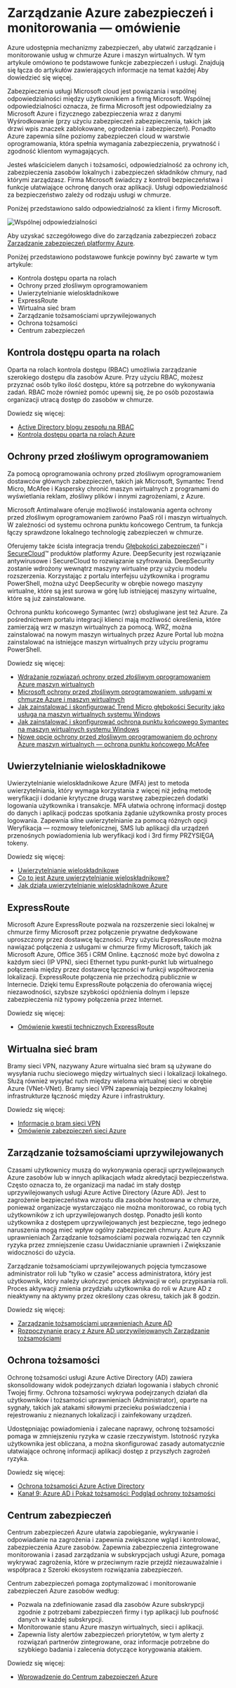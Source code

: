 <properties
   pageTitle="Zarządzanie Azure zabezpieczeń i monitorowanie omówienie | Microsoft Azure"
   description=" Azure udostępnia mechanizmy zabezpieczeń, aby ułatwić zarządzanie i monitorowanie usług w chmurze Azure i maszyn wirtualnych.  W tym artykule omówiono te podstawowe funkcje zabezpieczeń i usługi. "
   services="security"
   documentationCenter="na"
   authors="TerryLanfear"
   manager="StevenPo"
   editor="TomSh"/>

<tags
   ms.service="security"
   ms.devlang="na"
   ms.topic="article"
   ms.tgt_pltfrm="na"
   ms.workload="na"
   ms.date="08/16/2016"
   ms.author="terrylan"/>

# <a name="azure-security-management-and-monitoring-overview"></a>Zarządzanie Azure zabezpieczeń i monitorowania — omówienie

Azure udostępnia mechanizmy zabezpieczeń, aby ułatwić zarządzanie i monitorowanie usług w chmurze Azure i maszyn wirtualnych. W tym artykule omówiono te podstawowe funkcje zabezpieczeń i usługi. Znajdują się łącza do artykułów zawierających informacje na temat każdej Aby dowiedzieć się więcej.

Zabezpieczenia usługi Microsoft cloud jest powiązania i wspólnej odpowiedzialności między użytkownikiem a firmą Microsoft. Wspólnej odpowiedzialności oznacza, że firma Microsoft jest odpowiedzialny za Microsoft Azure i fizycznego zabezpieczenia wraz z danymi Wyśrodkowanie (przy użyciu zabezpieczeń zabezpieczenia, takich jak drzwi wpis znaczek zablokowane, ogrodzenia i zabezpieczeń). Ponadto Azure zapewnia silne poziomy zabezpieczeń cloud w warstwie oprogramowania, która spełnia wymagania zabezpieczenia, prywatność i zgodność klientom wymagających.

Jesteś właścicielem danych i tożsamości, odpowiedzialność za ochrony ich, zabezpieczenia zasobów lokalnych i zabezpieczeń składników chmury, nad którymi zarządzasz. Firma Microsoft świadczy z kontroli bezpieczeństwa i funkcje ułatwiające ochronę danych oraz aplikacji. Usługi odpowiedzialność za bezpieczeństwo zależy od rodzaju usługi w chmurze.

Poniżej przedstawiono saldo odpowiedzialność za klient i firmy Microsoft.

![Wspólnej odpowiedzialności][1]

Aby uzyskać szczegółowego dive do zarządzania zabezpieczeń zobacz [Zarządzanie zabezpieczeń platformy Azure](azure-security-management.md).

Poniżej przedstawiono podstawowe funkcje powinny być zawarte w tym artykule:

- Kontrola dostępu oparta na rolach
- Ochrony przed złośliwym oprogramowaniem
- Uwierzytelnianie wieloskładnikowe
- ExpressRoute
- Wirtualna sieć bram
- Zarządzanie tożsamościami uprzywilejowanych
- Ochrona tożsamości
- Centrum zabezpieczeń

## <a name="role-based-access-control"></a>Kontrola dostępu oparta na rolach

Oparta na rolach kontrola dostępu (RBAC) umożliwia zarządzanie szerokiego dostępu dla zasobów Azure. Przy użyciu RBAC, możesz przyznać osób tylko ilość dostępu, które są potrzebne do wykonywania zadań.  RBAC może również pomóc upewnij się, że po osób pozostawia organizacji utracą dostęp do zasobów w chmurze.

Dowiedz się więcej:

- [Active Directory blogu zespołu na RBAC](http://i1.blogs.technet.com/b/ad/archive/2015/10/12/azure-rbac-is-ga.aspx)
- [Kontrola dostępu oparta na rolach Azure](../active-directory/role-based-access-control-configure.md)

## <a name="antimalware"></a>Ochrony przed złośliwym oprogramowaniem

Za pomocą oprogramowania ochrony przed złośliwym oprogramowaniem dostawców głównych zabezpieczeń, takich jak Microsoft, Symantec Trend Micro, McAfee i Kaspersky chronić maszyn wirtualnych z programami do wyświetlania reklam, złośliwy plików i innymi zagrożeniami, z Azure.

Microsoft Antimalware oferuje możliwość instalowania agenta ochrony przed złośliwym oprogramowaniem zarówno PaaS ról i maszyn wirtualnych. W zależności od systemu ochrona punktu końcowego Centrum, ta funkcja łączy sprawdzone lokalnego technologię zabezpieczeń w chmurze.

Oferujemy także ścisła integracja trendu [Głębokości zabezpieczeń](http://www.trendmicro.com/us/enterprise/cloud-solutions/deep-security/)™ i [SecureCloud](http://www.trendmicro.com/us/enterprise/cloud-solutions/secure-cloud/)™ produktów platformy Azure. DeepSecurity jest rozwiązanie antywirusowe i SecureCloud to rozwiązanie szyfrowania. DeepSecurity zostanie wdrożony wewnątrz maszyny wirtualne przy użyciu modelu rozszerzenia. Korzystając z portalu interfejsu użytkownika i programu PowerShell, można użyć DeepSecurity w obrębie nowego maszyny wirtualne, które są jest surowa w górę lub istniejącej maszyny wirtualne, które są już zainstalowane.

Ochrona punktu końcowego Symantec (wrz) obsługiwane jest też Azure. Za pośrednictwem portalu integracji klienci mają możliwość określenia, które zamierzają wrz w maszyn wirtualnych za pomocą. WRZ, można zainstalować na nowym maszyn wirtualnych przez Azure Portal lub można zainstalować na istniejące maszyn wirtualnych przy użyciu programu PowerShell.

Dowiedz się więcej:

- [Wdrażanie rozwiązań ochrony przed złośliwym oprogramowaniem Azure maszyn wirtualnych](https://azure.microsoft.com/blog/deploying-antimalware-solutions-on-azure-virtual-machines/)
- [Microsoft ochrony przed złośliwym oprogramowaniem, usługami w chmurze Azure i maszyn wirtualnych](../security/azure-security-antimalware.md)
- [Jak zainstalować i skonfigurować Trend Micro głębokości Security jako usługa na maszyn wirtualnych systemu Windows](../virtual-machines/virtual-machines-windows-classic-install-trend.md)
- [Jak zainstalować i skonfigurować ochrona punktu końcowego Symantec na maszyn wirtualnych systemu Windows](../virtual-machines/virtual-machines-windows-classic-install-symantec.md)
- [Nowe opcje ochrony przed złośliwym oprogramowaniem do ochrony Azure maszyn wirtualnych — ochrona punktu końcowego McAfee](https://azure.microsoft.com/blog/new-antimalware-options-for-protecting-azure-virtual-machines/)

## <a name="multi-factor-authentication"></a>Uwierzytelnianie wieloskładnikowe

Uwierzytelnianie wieloskładnikowe Azure (MFA) jest to metoda uwierzytelniania, który wymaga korzystania z więcej niż jedną metodę weryfikacji i dodanie krytyczne drugą warstwę zabezpieczeń dodatki logowania użytkownika i transakcje. MFA ułatwia ochronę informacji dostęp do danych i aplikacji podczas spotkania żądanie użytkownika prosty proces logowania. Zapewnia silne uwierzytelnianie za pomocą różnych opcji Weryfikacja — rozmowy telefonicznej, SMS lub aplikacji dla urządzeń przenośnych powiadomienia lub weryfikacji kod i 3rd firmy PRZYSIĘGĄ tokeny.

Dowiedz się więcej:

- [Uwierzytelnianie wieloskładnikowe](https://azure.microsoft.com/documentation/services/multi-factor-authentication/)
- [Co to jest Azure uwierzytelnianie wieloskładnikowe?](../multi-factor-authentication/multi-factor-authentication.md)
- [Jak działa uwierzytelnianie wieloskładnikowe Azure](../multi-factor-authentication/multi-factor-authentication-how-it-works.md)

## <a name="expressroute"></a>ExpressRoute

Microsoft Azure ExpressRoute pozwala na rozszerzenie sieci lokalnej w chmurze firmy Microsoft przez połączenie prywatne dedykowane uproszczony przez dostawcę łączności. Przy użyciu ExpressRoute można nawiązać połączenia z usługami w chmurze firmy Microsoft, takich jak Microsoft Azure, Office 365 i CRM Online. Łączność może być dowolna z każdym sieci (IP VPN), sieci Ethernet typu punkt-punkt lub wirtualnego połączenia między przez dostawcę łączności w funkcji współtworzenia lokalizacji. ExpressRoute połączenia nie przechodzą publicznie w Internecie. Dzięki temu ExpressRoute połączenia do oferowania więcej niezawodności, szybsze szybkości opóźnienia dolnym i lepsze zabezpieczenia niż typowy połączenia przez Internet.

Dowiedz się więcej:

- [Omówienie kwestii technicznych ExpressRoute](../expressroute/expressroute-introduction.md)

## <a name="virtual-network-gateways"></a>Wirtualna sieć bram

Bramy sieci VPN, nazywany Azure wirtualna sieć bram są używane do wysyłania ruchu sieciowego między wirtualnych sieci i lokalizacji lokalnego. Służą również wysyłać ruch między wieloma wirtualnej sieci w obrębie Azure (VNet-VNet).  Bramy sieci VPN zapewniają bezpieczny lokalnej infrastrukturze łączność między Azure i infrastruktury.

Dowiedz się więcej:

- [Informacje o bram sieci VPN](../vpn-gateway/vpn-gateway-about-vpngateways.md)
- [Omówienie zabezpieczeń sieci Azure](security-network-overview.md)

## <a name="privileged-identity-management"></a>Zarządzanie tożsamościami uprzywilejowanych

Czasami użytkownicy muszą do wykonywania operacji uprzywilejowanych Azure zasobów lub w innych aplikacjach władz akredytacji bezpieczeństwa. Często oznacza to, że organizacji ma nadać im stały dostęp uprzywilejowanych usługi Azure Active Directory (Azure AD). Jest to zagrożenie bezpieczeństwa wzrostu dla zasobów hostowana w chmurze, ponieważ organizacje wystarczająco nie można monitorować, co robią tych użytkowników z ich uprzywilejowanych dostęp.
Ponadto jeśli konto użytkownika z dostępem uprzywilejowanych jest bezpieczne, tego jednego naruszenia mogą mieć wpływ ogólny zabezpieczeń chmury. Azure AD uprawnieniach Zarządzanie tożsamościami pozwala rozwiązać ten czynnik ryzyka przez zmniejszenie czasu Uwidacznianie uprawnień i Zwiększanie widoczności do użycia.  

Zarządzanie tożsamościami uprzywilejowanych pojęcia tymczasowe administrator roli lub "tylko w czasie" access administratora, który jest użytkownik, który należy ukończyć proces aktywacji w celu przypisania roli. Proces aktywacji zmienia przydziału użytkownika do roli w Azure AD z nieaktywny na aktywny przez określony czas okresu, takich jak 8 godzin.

Dowiedz się więcej:

- [Zarządzanie tożsamościami uprawnieniach Azure AD](../active-directory/active-directory-privileged-identity-management-configure.md)
- [Rozpoczynanie pracy z Azure AD uprzywilejowanych Zarządzanie tożsamościami](../active-directory/active-directory-privileged-identity-management-getting-started.md)

## <a name="identity-protection"></a>Ochrona tożsamości

Ochronę tożsamości usługi Azure Active Directory (AD) zawiera skonsolidowany widok podejrzanych działań logowania i słabych chronić Twojej firmy. Ochrona tożsamości wykrywa podejrzanych działań dla użytkowników i tożsamości uprawnieniach (Administrator), oparte na sygnały, takich jak atakami siłowymi przecieku poświadczenia i rejestrowaniu z nieznanych lokalizacji i zainfekowany urządzeń.

Udostępniając powiadomienia i zalecane naprawy, ochronę tożsamości pomaga w zmniejszeniu ryzyka w czasie rzeczywistym. Istotność ryzyka użytkownika jest obliczana, a można skonfigurować zasady automatycznie ułatwiające ochronę informacji aplikacji dostęp z przyszłych zagrożeń ryzyka.

Dowiedz się więcej:

- [Ochrona tożsamości Azure Active Directory](../active-directory/active-directory-identityprotection.md)
- [Kanał 9: Azure AD i Pokaż tożsamości: Podgląd ochrony tożsamości](https://channel9.msdn.com/Series/Azure-AD-Identity/Azure-AD-and-Identity-Show-Identity-Protection-Preview)

## <a name="security-center"></a>Centrum zabezpieczeń

Centrum zabezpieczeń Azure ułatwia zapobieganie, wykrywanie i odpowiadanie na zagrożenia i zapewnia zwiększone wgląd i kontrolować, zabezpieczenia Azure zasobów. Zapewnia zabezpieczenia zintegrowane monitorowania i zasad zarządzania w subskrypcjach usługi Azure, pomaga wykrywać zagrożenia, które w przeciwnym razie przejdź niezauważalnie i współpraca z Szeroki ekosystem rozwiązania zabezpieczeń.

Centrum zabezpieczeń pomaga zoptymalizować i monitorowanie zabezpieczeń Azure zasobów według:

- Pozwala na zdefiniowanie zasad dla zasobów Azure subskrypcji zgodnie z potrzebami zabezpieczeń firmy i typ aplikacji lub poufność danych w każdej subskrypcji.
- Monitorowanie stanu Azure maszyn wirtualnych, sieci i aplikacji.
- Zapewnia listy alertów zabezpieczeń priorytetów, w tym alerty z rozwiązań partnerów zintegrowane, oraz informacje potrzebne do szybkiego badania i zalecenia dotyczące korygowania atakiem.

Dowiedz się więcej:

- [Wprowadzenie do Centrum zabezpieczeń Azure](../security-center/security-center-intro.md)

<!--Image references-->
[1]: ./media/security-management-and-monitoring-overview/shared-responsibility.png
